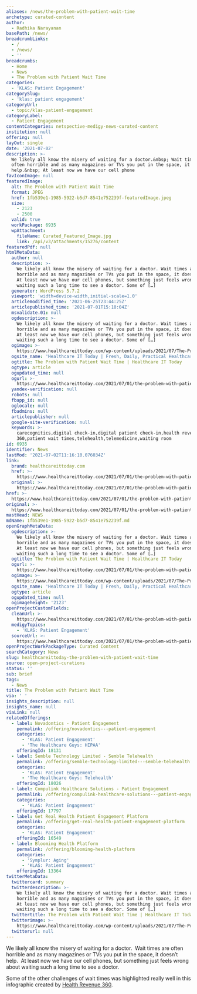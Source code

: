 ```yaml
---
aliases: /news/the-problem-with-patient-wait-time
archetype: curated-content
author:
  - Radhika Narayanan
basePath: /news/
breadcrumbLinks:
  - /
  - /news/
  - ''
breadcrumbs:
  - Home
  - News
  - The Problem with Patient Wait Time
categories:
  - 'KLAS: Patient Engagement'
categorySlug:
  - 'klas: patient engagement'
categoryUrl:
  - topic/klas-patient-engagement
categoryLabel:
  - Patient Engagement
contentCategories: netspective-medigy-news-curated-content
institution: null
offering: null
layOut: single
date: '2021-07-02'
description: >-
  We likely all know the misery of waiting for a doctor.&nbsp; Wait times are
  often horrible and as many magazines or TVs you put in the space, it doesn’t
  help.&nbsp; At least now we have our cell phone
favIconImage: null
featuredImage:
  alt: The Problem with Patient Wait Time
  format: JPEG
  href: 1fb539e1-1985-5922-b5d7-8541e752239f-featuredImage.jpeg
  size:
    - 2123
    - 2500
  valid: true
  workPackage: 6935
  wpAttachment:
    fileName: Curated_Featured_Image.jpg
    link: /api/v3/attachments/15276/content
featuredPdf: null
htmlMetaData:
  author: null
  description: >-
    We likely all know the misery of waiting for a doctor. Wait times are often
    horrible and as many magazines or TVs you put in the space, it doesn’t help.
    At least now we have our cell phones, but something just feels wrong about
    waiting such a long time to see a doctor. Some of […]
  generator: WordPress 5.7.2
  viewport: 'width=device-width,initial-scale=1.0'
  articlemodified_time: '2021-06-25T23:44:25Z'
  articlepublished_time: '2021-07-01T15:10:04Z'
  msvalidate.01: null
  ogdescription: >-
    We likely all know the misery of waiting for a doctor. Wait times are often
    horrible and as many magazines or TVs you put in the space, it doesn’t help.
    At least now we have our cell phones, but something just feels wrong about
    waiting such a long time to see a doctor. Some of […]
  ogimage: >-
    https://www.healthcareittoday.com/wp-content/uploads/2021/07/The-Problem-With-Patient-Wait-Times.jpg
  ogsite_name: 'Healthcare IT Today | Fresh, Daily, Practical Healthcare IT Insights'
  ogtitle: The Problem with Patient Wait Time | Healthcare IT Today
  ogtype: article
  ogupdated_time: null
  ogurl: >-
    https://www.healthcareittoday.com/2021/07/01/the-problem-with-patient-wait-time/
  yandex-verification: null
  robots: null
  fbapp_id: null
  oglocale: null
  fbadmins: null
  articlepublisher: null
  google-site-verification: null
  keywords: >-
    carecognitics,digital check-in,digital patient check-in,health revenue
    360,patient wait times,telehealth,telemedicine,waiting room
id: 6935
identifier: News
lastMod: '2021-07-02T11:16:10.076034Z'
link:
  brand: healthcareittoday.com
  href: >-
    https://www.healthcareittoday.com/2021/07/01/the-problem-with-patient-wait-time/
  original: >-
    https://www.healthcareittoday.com/2021/07/01/the-problem-with-patient-wait-time/
href: >-
  https://www.healthcareittoday.com/2021/07/01/the-problem-with-patient-wait-time/
original: >-
  https://www.healthcareittoday.com/2021/07/01/the-problem-with-patient-wait-time/
mastHead: NEWS
mdName: 1fb539e1-1985-5922-b5d7-8541e752239f.md
openGraphMetaData:
  ogdescription: >-
    We likely all know the misery of waiting for a doctor. Wait times are often
    horrible and as many magazines or TVs you put in the space, it doesn’t help.
    At least now we have our cell phones, but something just feels wrong about
    waiting such a long time to see a doctor. Some of […]
  ogtitle: The Problem with Patient Wait Time | Healthcare IT Today
  ogurl: >-
    https://www.healthcareittoday.com/2021/07/01/the-problem-with-patient-wait-time/
  ogimage: >-
    https://www.healthcareittoday.com/wp-content/uploads/2021/07/The-Problem-With-Patient-Wait-Times.jpg
  ogsite_name: 'Healthcare IT Today | Fresh, Daily, Practical Healthcare IT Insights'
  ogtype: article
  ogupdated_time: null
  ogimageheight: '2123'
openProjectCustomFields:
  cleanUrl: >-
    https://www.healthcareittoday.com/2021/07/01/the-problem-with-patient-wait-time/
  medigyTopics:
    - 'KLAS: Patient Engagement'
  sourceUrl: >-
    https://www.healthcareittoday.com/2021/07/01/the-problem-with-patient-wait-time/
openProjectWorkPackageType: Curated Content
searchCategory: News
slug: healthcareittoday-the-problem-with-patient-wait-time
source: open-project-curations
status: ''
sub: brief
tags:
  - News
title: The Problem with Patient Wait Time
via: ' '
insights_description: null
insights_name: null
viaLink: null
relatedOfferings:
  - label: Novadontics - Patient Engagement
    permalink: /offering/novadontics---patient-engagement
    categories:
      - 'KLAS: Patient Engagement'
      - 'The Healthcare Guys: HIPAA'
    offeringId: 18131
  - label: Semble Technology Limited - Semble Telehealth
    permalink: /offering/semble-technology-limited---semble-telehealth
    categories:
      - 'KLAS: Patient Engagement'
      - 'The Healthcare Guys: Telehealth'
    offeringId: 18026
  - label: Compulink Healthcare Solutions - Patient Engagement
    permalink: /offering/compulink-healthcare-solutions---patient-engagement
    categories:
      - 'KLAS: Patient Engagement'
    offeringId: 17797
  - label: Get Real Health Patient Engagement Platform
    permalink: /offering/get-real-health-patient-engagement-platform
    categories:
      - 'KLAS: Patient Engagement'
    offeringId: 16549
  - label: Blooming Health Platform
    permalink: /offering/blooming-health-platform
    categories:
      - 'Symplur: Aging'
      - 'KLAS: Patient Engagement'
    offeringId: 13364
twitterMetaData:
  twittercard: summary
  twitterdescription: >-
    We likely all know the misery of waiting for a doctor. Wait times are often
    horrible and as many magazines or TVs you put in the space, it doesn’t help.
    At least now we have our cell phones, but something just feels wrong about
    waiting such a long time to see a doctor. Some of […]
  twittertitle: The Problem with Patient Wait Time | Healthcare IT Today
  twitterimage: >-
    https://www.healthcareittoday.com/wp-content/uploads/2021/07/The-Problem-With-Patient-Wait-Times.jpg
  twitterurl: null
---
```

<p>We likely all know the misery of waiting for a doctor.&nbsp; Wait times are often horrible and as many magazines or TVs you put in the space, it doesn’t help.&nbsp; At least now we have our cell phones, but something just feels wrong about waiting such a long time to see a doctor.</p><p>Some of the other challenges of wait times was highlighted really well in this infographic created by <a href="https://healthrevenue360.com/">Health Revenue 360</a>.</p>